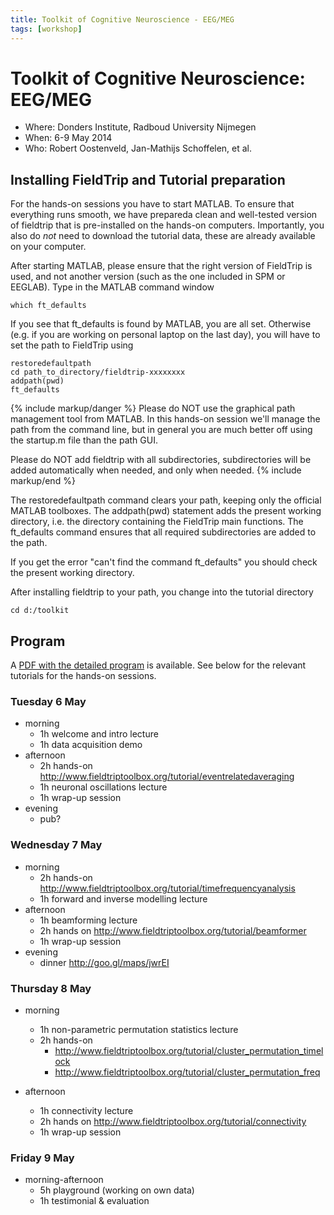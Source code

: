 ```yaml
---
title: Toolkit of Cognitive Neuroscience - EEG/MEG
tags: [workshop]
---
```


# Toolkit of Cognitive Neuroscience: EEG/MEG

-   Where: Donders Institute, Radboud University Nijmegen
-   When: 6-9 May 2014
-   Who: Robert Oostenveld, Jan-Mathijs Schoffelen, et al.

## Installing FieldTrip and Tutorial preparation

For the hands-on sessions you have to start MATLAB. To ensure that everything runs smooth, we have prepareda clean and well-tested version of fieldtrip that is pre-installed on the hands-on computers. Importantly, you also do _not_ need to download the tutorial data, these are already available on your computer.

After starting MATLAB, please ensure that the right version of FieldTrip is used, and not another version (such as the one included in SPM or EEGLAB). Type in the MATLAB command window

    which ft_defaults

If you see that ft_defaults is found by MATLAB, you are all set. Otherwise (e.g. if you are working on personal laptop on the last day), you will have to set the path to FieldTrip using

    restoredefaultpath
    cd path_to_directory/fieldtrip-xxxxxxxx
    addpath(pwd)
    ft_defaults

{% include markup/danger %}
Please do NOT use the graphical path management tool from MATLAB. In this hands-on session we'll manage the path from the command line, but in general you are much better off using the startup.m file than the path GUI.

Please do NOT add fieldtrip with all subdirectories, subdirectories will be added automatically when needed, and only when needed.
{% include markup/end %}

The restoredefaultpath command clears your path, keeping only the official MATLAB toolboxes. The addpath(pwd) statement adds the present working directory, i.e. the directory containing the FieldTrip main functions. The ft_defaults command ensures that all required subdirectories are added to the path.

If you get the error "can't find the command ft_defaults" you should check the present working directory.

After installing fieldtrip to your path, you change into the tutorial directory

    cd d:/toolkit

## Program

A [PDF with the detailed program](/assets/pdf/workshop/nijmegen2014/program.pdf) is available. See below for the relevant tutorials for the hands-on sessions.

### Tuesday 6 May

-   morning
    -   1h welcome and intro lecture
    -   1h data acquisition demo
-   afternoon
    -   2h hands-on <http://www.fieldtriptoolbox.org/tutorial/eventrelatedaveraging>
    -   1h neuronal oscillations lecture
    -   1h wrap-up session
-   evening
    -   pub?

### Wednesday 7 May

-   morning
    -   2h hands-on <http://www.fieldtriptoolbox.org/tutorial/timefrequencyanalysis>
    -   1h forward and inverse modelling lecture
-   afternoon
    -   1h beamforming lecture
    -   2h hands on <http://www.fieldtriptoolbox.org/tutorial/beamformer>
    -   1h wrap-up session
-   evening
    -   dinner <http://goo.gl/maps/jwrEI>

### Thursday 8 May

-   morning

    -   1h non-parametric permutation statistics lecture
    -   2h hands-on
        -   <http://www.fieldtriptoolbox.org/tutorial/cluster_permutation_timelock>
        -   <http://www.fieldtriptoolbox.org/tutorial/cluster_permutation_freq>

-   afternoon
    -   1h connectivity lecture
    -   2h hands on <http://www.fieldtriptoolbox.org/tutorial/connectivity>
    -   1h wrap-up session

### Friday 9 May

-   morning-afternoon
    -   5h playground (working on own data)
    -   1h testimonial & evaluation
